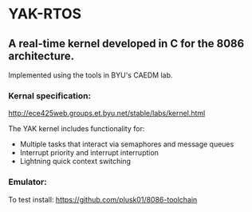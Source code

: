 # YAK-RTOS

## A real-time kernel developed in C for the 8086 architecture.
Implemented using the tools in BYU's CAEDM lab.
### Kernal specification:

http://ece425web.groups.et.byu.net/stable/labs/kernel.html

The YAK kernel includes functionality for:

* Multiple tasks that interact via semaphores and message queues
* Interrupt priority and interrupt interruption
* Lightning quick context switching

### Emulator:
To test install:
https://github.com/plusk01/8086-toolchain
